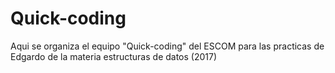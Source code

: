 # Quick-coding
Aqui se organiza el equipo "Quick-coding" del ESCOM para las practicas de Edgardo de la materia estructuras de datos (2017)
